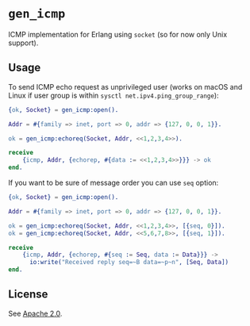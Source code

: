 # `gen_icmp`

ICMP implementation for Erlang using `socket` (so for now only Unix support).

## Usage

To send ICMP echo request as unprivileged user (works on macOS and Linux if
user group is within `sysctl net.ipv4.ping_group_range`):

```erlang
{ok, Socket} = gen_icmp:open().

Addr = #{family => inet, port => 0, addr => {127, 0, 0, 1}}.

ok = gen_icmp:echoreq(Socket, Addr, <<1,2,3,4>>).

receive
    {icmp, Addr, {echorep, #{data := <<1,2,3,4>>}}} -> ok
end.
```

If you want to be sure of message order you can use `seq` option:

```erlang
{ok, Socket} = gen_icmp:open().

Addr = #{family => inet, port => 0, addr => {127, 0, 0, 1}}.

ok = gen_icmp:echoreq(Socket, Addr, <<1,2,3,4>>, [{seq, 0}]).
ok = gen_icmp:echoreq(Socket, Addr, <<5,6,7,8>>, [{seq, 1}]).

receive
    {icmp, Addr, {echorep, #{seq := Seq, data := Data}}} ->
      io:write("Received reply seq=~B data=~p~n", [Seq, Data])
end.
```

## License

See [Apache 2.0](LICENSE).
